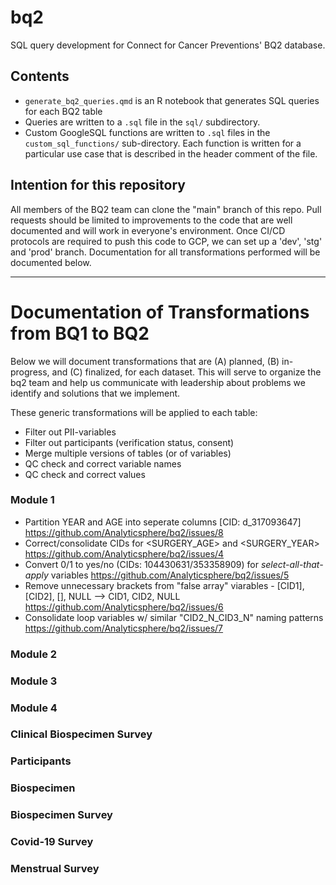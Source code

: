 # bq2

SQL query development for Connect for Cancer Preventions' BQ2 database.

## Contents

-   `generate_bq2_queries.qmd` is an R notebook that generates SQL
    queries for each BQ2 table
-   Queries are written to a `.sql` file in the `sql/` subdirectory.
-   Custom GoogleSQL functions are written to `.sql` files in the
    `custom_sql_functions/` sub-directory. Each function is written for
    a particular use case that is described in the header comment of the
    file.

## Intention for this repository

All members of the BQ2 team can clone the "main" branch of this repo.
Pull requests should be limited to improvements to the code that are
well documented and will work in everyone's environment. Once CI/CD
protocols are required to push this code to GCP, we can set up a 'dev',
'stg' and 'prod' branch. Documentation for all transformations performed 
will be documented below.


--------------------------------------------------------------------
# Documentation of Transformations from BQ1 to BQ2

Below we will document transformations that are (A) planned, (B) in-progress, 
and (C) finalized, for each dataset. This will serve to organize the bq2 team
and help us communicate with leadership about problems we identify and solutions
that we implement.

These generic transformations will be applied to each table:

- Filter out PII-variables
- Filter out participants (verification status, consent)
- Merge multiple versions of tables (or of variables)
- QC check and correct variable names
- QC check and correct values

  
### Module 1
* Partition YEAR and AGE into seperate columns [CID: d_317093647]  https://github.com/Analyticsphere/bq2/issues/8
* Correct/consolidate CIDs for <SURGERY_AGE> and <SURGERY_YEAR>    https://github.com/Analyticsphere/bq2/issues/4
* Convert 0/1 to yes/no (CIDs: 104430631/353358909) for _select-all-that-apply_ variables     https://github.com/Analyticsphere/bq2/issues/5
* Remove unnecessary brackets from "false array" viarables - [CID1], [CID2], [], NULL --> CID1, CID2, NULL    https://github.com/Analyticsphere/bq2/issues/6
* Consolidate loop variables w/ similar "CID2\_N\_CID3\_N" naming patterns     https://github.com/Analyticsphere/bq2/issues/7

### Module 2

### Module 3

### Module 4

### Clinical Biospecimen Survey

### Participants

### Biospecimen

### Biospecimen Survey

### Covid-19 Survey

### Menstrual Survey

